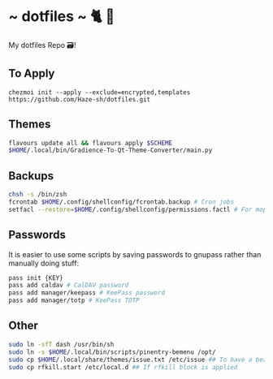 # ~ dotfiles ~ 🐈 🍻

My dotfiles Repo 🗃️!


## To Apply

```
chezmoi init --apply --exclude=encrypted,templates https://github.com/Haze-sh/dotfiles.git
```

## Themes

```bash
flavours update all && flavours apply $SCHEME
$HOME/.local/bin/Gradience-To-Qt-Theme-Converter/main.py
```

## Backups

```bash
chsh -s /bin/zsh
fcrontab $HOME/.config/shellconfig/fcrontab.backup # Cron jobs
setfacl --restore=$HOME/.config/shellconfig/permissions.factl # For mopidy to work on local files
```

## Passwords

It is easier to use some scripts by saving passwords to gnupass rather than manually doing stuff:

```bash
pass init {KEY}
pass add caldav # CalDAV password
pass add manager/keepass # KeePass password
pass add manager/totp # KeePass TOTP
```

## Other

```bash
sudo ln -sfT dash /usr/bin/sh
sudo ln -s $HOME/.local/bin/scripts/pinentry-bemenu /opt/
sudo cp $HOME/.local/share/themes/issue.txt /etc/issue ## To have a beautiful issue
sudo cp rfkill.start /etc/local.d ## If rfkill block is applied
```
